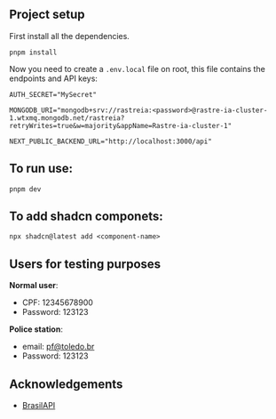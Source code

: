 ## Project setup

First install all the dependencies.

```shell
pnpm install
```

Now you need to create a `.env.local` file on root, this file contains the endpoints and API keys:

```shell
AUTH_SECRET="MySecret"

MONGODB_URI="mongodb+srv://rastreia:<password>@rastre-ia-cluster-1.wtxmq.mongodb.net/rastreia?retryWrites=true&w=majority&appName=Rastre-ia-cluster-1"

NEXT_PUBLIC_BACKEND_URL="http://localhost:3000/api"
```

## To run use:

```shell
pnpm dev
```

## To add shadcn componets:

```shell
npx shadcn@latest add <component-name>
```

## Users for testing purposes

**Normal user**:

-   CPF: 12345678900
-   Password: 123123

**Police station**:

-   email: pf@toledo.br
-   Password: 123123

## Acknowledgements

-   [BrasilAPI](https://brasilapi.com.br/)
